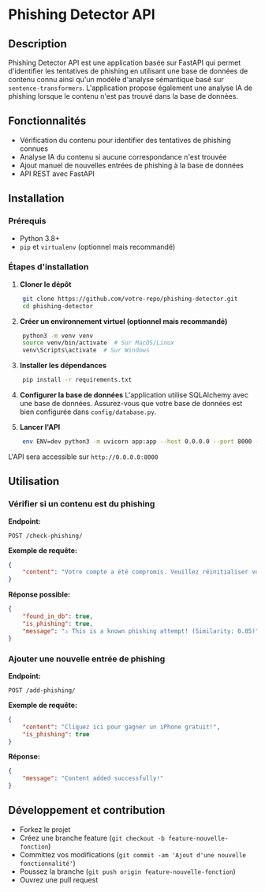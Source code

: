 # Phishing Detector API

## Description
Phishing Detector API est une application basée sur FastAPI qui permet d'identifier les tentatives de phishing en utilisant une base de données de contenu connu ainsi qu'un modèle d'analyse sémantique basé sur `sentence-transformers`. L'application propose également une analyse IA de phishing lorsque le contenu n'est pas trouvé dans la base de données.

## Fonctionnalités
- Vérification du contenu pour identifier des tentatives de phishing connues
- Analyse IA du contenu si aucune correspondance n'est trouvée
- Ajout manuel de nouvelles entrées de phishing à la base de données
- API REST avec FastAPI

## Installation

### Prérequis
- Python 3.8+
- `pip` et `virtualenv` (optionnel mais recommandé)

### Étapes d'installation

1. **Cloner le dépôt**
```bash
    git clone https://github.com/votre-repo/phishing-detector.git
    cd phishing-detector
```

2. **Créer un environnement virtuel (optionnel mais recommandé)**
```bash
    python3 -m venv venv
    source venv/bin/activate  # Sur MacOS/Linux
    venv\Scripts\activate  # Sur Windows
```

3. **Installer les dépendances**
```bash
    pip install -r requirements.txt
```

4. **Configurer la base de données**
L'application utilise SQLAlchemy avec une base de données. Assurez-vous que votre base de données est bien configurée dans `config/database.py`.

5. **Lancer l'API**
```bash
    env ENV=dev python3 -m uvicorn app:app --host 0.0.0.0 --port 8000 --reload
```
L'API sera accessible sur `http://0.0.0.0:8000`

## Utilisation

### Vérifier si un contenu est du phishing
**Endpoint:**
```
POST /check-phishing/
```
**Exemple de requête:**
```json
{
    "content": "Votre compte a été compromis. Veuillez réinitialiser votre mot de passe immédiatement."
}
```
**Réponse possible:**
```json
{
    "found_in_db": true,
    "is_phishing": true,
    "message": "⚠️ This is a known phishing attempt! (Similarity: 0.85)"
}
```

### Ajouter une nouvelle entrée de phishing
**Endpoint:**
```
POST /add-phishing/
```
**Exemple de requête:**
```json
{
    "content": "Cliquez ici pour gagner un iPhone gratuit!",
    "is_phishing": true
}
```
**Réponse:**
```json
{
    "message": "Content added successfully!"
}
```

## Développement et contribution
- Forkez le projet
- Créez une branche feature (`git checkout -b feature-nouvelle-fonction`)
- Committez vos modifications (`git commit -am 'Ajout d'une nouvelle fonctionnalité'`)
- Poussez la branche (`git push origin feature-nouvelle-fonction`)
- Ouvrez une pull request


